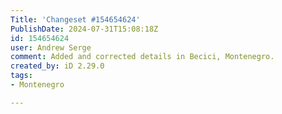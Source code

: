 ```yaml
---
Title: 'Changeset #154654624'
PublishDate: 2024-07-31T15:08:18Z
id: 154654624
user: Andrew Serge
comment: Added and corrected details in Becici, Montenegro.
created_by: iD 2.29.0
tags:
- Montenegro

---
```

